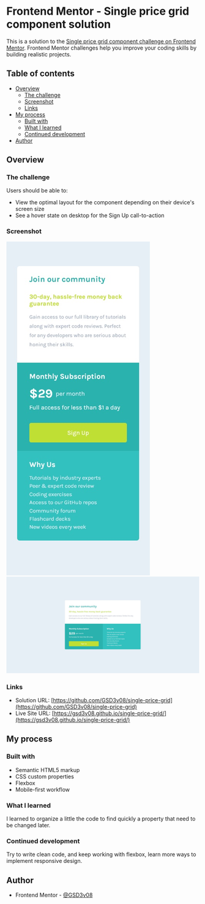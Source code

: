 # Frontend Mentor - Single price grid component solution

This is a solution to the [Single price grid component challenge on Frontend Mentor](https://www.frontendmentor.io/challenges/single-price-grid-component-5ce41129d0ff452fec5abbbc). Frontend Mentor challenges help you improve your coding skills by building realistic projects. 

## Table of contents

- [Overview](#overview)
  - [The challenge](#the-challenge)
  - [Screenshot](#screenshot)
  - [Links](#links)
- [My process](#my-process)
  - [Built with](#built-with)
  - [What I learned](#what-i-learned)
  - [Continued development](#continued-development)
- [Author](#author)


## Overview

### The challenge

Users should be able to:

- View the optimal layout for the component depending on their device's screen size
- See a hover state on desktop for the Sign Up call-to-action

### Screenshot

![](./screenshot-mobile.jpg)
![](./screenshot-desktop.jpg)


### Links

- Solution URL: [https://github.com/GSD3v08/single-price-grid](https://github.com/GSD3v08/single-price-grid)
- Live Site URL: [https://gsd3v08.github.io/single-price-grid/](https://gsd3v08.github.io/single-price-grid/)

## My process

### Built with

- Semantic HTML5 markup
- CSS custom properties
- Flexbox
- Mobile-first workflow


### What I learned

I learned to organize a little the code to find quickly a property that  need to be changed later.

### Continued development

Try to write clean code, and keep working with flexbox, learn more ways to implement responsive design.


## Author

- Frontend Mentor - [@GSD3v08](https://www.frontendmentor.io/profile/GSD3v08)


